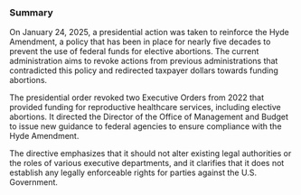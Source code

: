 ### Summary

On January 24, 2025, a presidential action was taken to reinforce the Hyde Amendment, a policy that has been in place for nearly five decades to prevent the use of federal funds for elective abortions. The current administration aims to revoke actions from previous administrations that contradicted this policy and redirected taxpayer dollars towards funding abortions.

The presidential order revoked two Executive Orders from 2022 that provided funding for reproductive healthcare services, including elective abortions. It directed the Director of the Office of Management and Budget to issue new guidance to federal agencies to ensure compliance with the Hyde Amendment.

The directive emphasizes that it should not alter existing legal authorities or the roles of various executive departments, and it clarifies that it does not establish any legally enforceable rights for parties against the U.S. Government.
